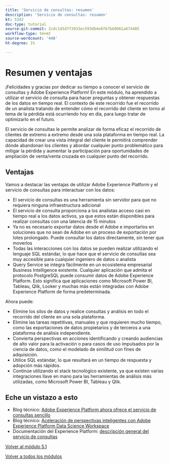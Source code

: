 ```yaml
---
title: 'Servicio de consultas: resumen'
description: 'Servicio de consultas: resumen'
kt: 5342
doc-type: tutorial
source-git-commit: 2cdc145d7f3933ec593db4e6f67b60961a674405
workflow-type: tm+mt
source-wordcount: '448'
ht-degree: 1%

---
```


# Resumen y ventajas

¡Felicidades y gracias por dedicar su tiempo a conocer el servicio de consultas y Adobe Experience Platform!
En este módulo, ha aprendido a utilizar el servicio de consulta para hacer preguntas y obtener respuestas de los datos en tiempo real. El contexto de este recorrido fue el recorrido de un analista tratando de entender cómo el recorrido del cliente en torno al tema de la pérdida está ocurriendo hoy en día, para luego tratar de optimizarlo en el futuro.

El servicio de consultas le permite analizar de forma eficaz el recorrido de clientes de extremo a extremo desde una sola plataforma en tiempo real. La capacidad de crear una vista integral del cliente le permitirá comprender dónde abandonan los clientes y abordar cualquier punto problemático para mitigar la pérdida y aumentar la participación para oportunidades de ampliación de venta/venta cruzada en cualquier punto del recorrido.

## Ventajas

Vamos a destacar las ventajas de utilizar Adobe Experience Platform y el servicio de consultas para interactuar con los datos:

- El servicio de consultas es una herramienta sin servidor para que no requiera ninguna infraestructura adicional
- El servicio de consulta proporciona a los analistas acceso casi en tiempo real a los datos activos, ya que estos están disponibles para realizar consultas con una latencia de 15 minutos
- Ya no es necesario exportar datos desde el Adobe e importarlos en soluciones que no sean de Adobe en un proceso de exportación por lotes prolongado. Puede consultar los datos directamente, sin tener que moverlos
- Todas las interacciones con los datos se pueden realizar utilizando el lenguaje SQL estándar, lo que hace que el servicio de consultas sea muy accesible para cualquier ingeniero de datos o analista
- Query Service se integra fácilmente en un ecosistema empresarial Business Intelligence existente. Cualquier aplicación que admita el protocolo PostgreSQL puede consumir datos de Adobe Experience Platform. Esto significa que aplicaciones como Microsoft Power BI, Tableau, Qlik, Looker y muchas más están integradas con Adobe Experience Platform de forma predeterminada.

Ahora puede:

- Elimine los silos de datos y realice consultas y análisis en todo el recorrido del cliente en una sola plataforma.
- Elimine las tareas repetitivas, manuales y que requieren mucho tiempo, como las exportaciones de datos propietarios y de terceros a una plataforma de análisis independiente.
- Convierta perspectivas en acciones identificando y creando audiencias de alto valor para la activación o para casos de uso impulsados por la ciencia de datos, como el modelado de similitud con fines de adquisición.
- Utilice SQL estándar, lo que resultará en un tiempo de respuesta y adopción más rápidos.
- Continúe utilizando el stack tecnológico existente, ya que existen varias integraciones llave en mano para las herramientas de análisis más utilizadas, como Microsoft Power BI, Tableau y Qlik.

## Eche un vistazo a esto

- Blog técnico: [Adobe Experience Platform ahora ofrece el servicio de consultas sencillo](https://medium.com/adobetech/adobe-experience-platform-now-offers-the-power-and-ease-of-query-service-8c25ecf8eb1b)
- Blog técnico: [Aceleración de perspectivas inteligentes con Adobe Experience Platform Data Science Workspace](https://medium.com/adobetech/accelerate-intelligent-insights-with-adobe-experience-platform-data-science-workspace-89538bacbbea)
- Documentación del Experience Platform: [descripción general del servicio de consultas](https://experienceleague.adobe.com/docs/experience-platform/query/home.html?lang=es)

[Volver al módulo 5.1](./query-service.md)

[Volver a todos los módulos](../../../overview.md)
